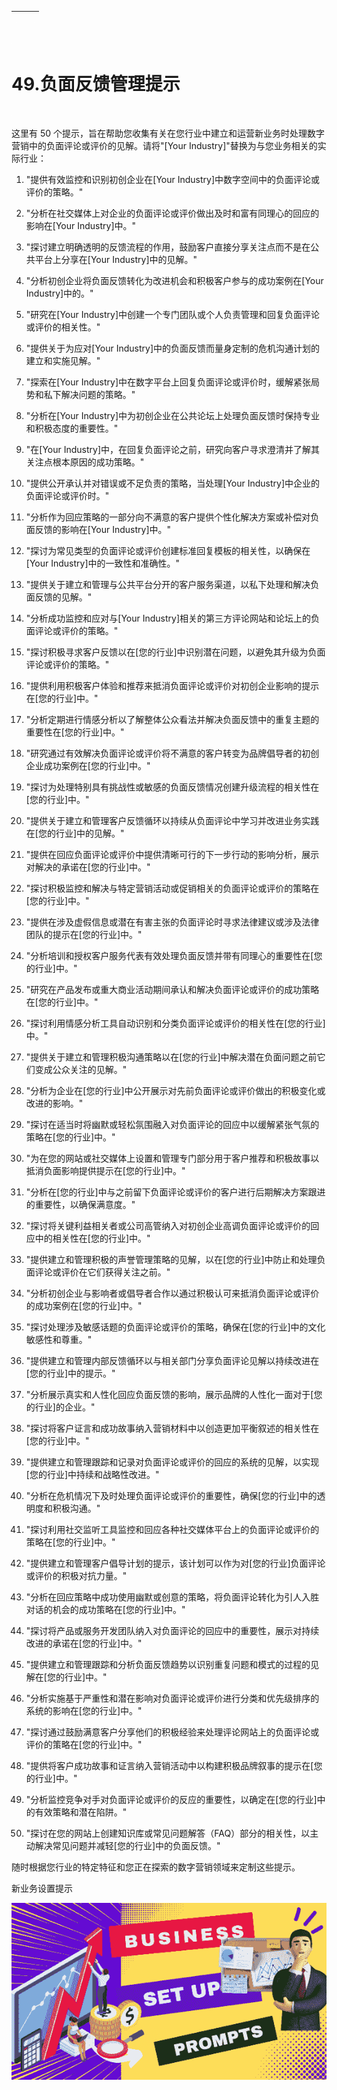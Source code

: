 | ![image](img/chapter_title_corner_decoration_left.png) |  | ![image](img/chapter_title_corner_decoration_right.png) |
| --- | --- | --- |

![image](img/chapter_title_above.png)

# 49.负面反馈管理提示

![image](img/chapter_title_below.png)

这里有 50 个提示，旨在帮助您收集有关在您行业中建立和运营新业务时处理数字营销中的负面评论或评价的见解。请将"[Your Industry]"替换为与您业务相关的实际行业： 

1.  "提供有效监控和识别初创企业在[Your Industry]中数字空间中的负面评论或评价的策略。"

1.  "分析在社交媒体上对企业的负面评论或评价做出及时和富有同理心的回应的影响在[Your Industry]中。"

1.  "探讨建立明确透明的反馈流程的作用，鼓励客户直接分享关注点而不是在公共平台上分享在[Your Industry]中的见解。"

1.  "分析初创企业将负面反馈转化为改进机会和积极客户参与的成功案例在[Your Industry]中的。"

1.  "研究在[Your Industry]中创建一个专门团队或个人负责管理和回复负面评论或评价的相关性。"

1.  "提供关于为应对[Your Industry]中的负面反馈而量身定制的危机沟通计划的建立和实施见解。"

1.  "探索在[Your Industry]中在数字平台上回复负面评论或评价时，缓解紧张局势和私下解决问题的策略。"

1.  "分析在[Your Industry]中为初创企业在公共论坛上处理负面反馈时保持专业和积极态度的重要性。"

1.  "在[Your Industry]中，在回复负面评论之前，研究向客户寻求澄清并了解其关注点根本原因的成功策略。"

1.  "提供公开承认并对错误或不足负责的策略，当处理[Your Industry]中企业的负面评论或评价时。"

1.  "分析作为回应策略的一部分向不满意的客户提供个性化解决方案或补偿对负面反馈的影响在[Your Industry]中。"

1.  "探讨为常见类型的负面评论或评价创建标准回复模板的相关性，以确保在[Your Industry]中的一致性和准确性。"

1.  "提供关于建立和管理与公共平台分开的客户服务渠道，以私下处理和解决负面反馈的见解。"

1.  "分析成功监控和应对与[Your Industry]相关的第三方评论网站和论坛上的负面评论或评价的策略。"

1.  "探讨积极寻求客户反馈以在[您的行业]中识别潜在问题，以避免其升级为负面评论或评价的策略。"

1.  "提供利用积极客户体验和推荐来抵消负面评论或评价对初创企业影响的提示在[您的行业]中。"

1.  "分析定期进行情感分析以了解整体公众看法并解决负面反馈中的重复主题的重要性在[您的行业]中。"

1.  "研究通过有效解决负面评论或评价将不满意的客户转变为品牌倡导者的初创企业成功案例在[您的行业]中。"

1.  "探讨为处理特别具有挑战性或敏感的负面反馈情况创建升级流程的相关性在[您的行业]中。"

1.  "提供关于建立和管理客户反馈循环以持续从负面评论中学习并改进业务实践在[您的行业]中的见解。"

1.  "提供在回应负面评论或评价中提供清晰可行的下一步行动的影响分析，展示对解决的承诺在[您的行业]中。"

1.  "探讨积极监控和解决与特定营销活动或促销相关的负面评论或评价的策略在[您的行业]中。"

1.  "提供在涉及虚假信息或潜在有害主张的负面评论时寻求法律建议或涉及法律团队的提示在[您的行业]中。"

1.  "分析培训和授权客户服务代表有效处理负面反馈并带有同理心的重要性在[您的行业]中。"

1.  "研究在产品发布或重大商业活动期间承认和解决负面评论或评价的成功策略在[您的行业]中。"

1.  "探讨利用情感分析工具自动识别和分类负面评论或评价的相关性在[您的行业]中。"

1.  "提供关于建立和管理积极沟通策略以在[您的行业]中解决潜在负面问题之前它们变成公众关注的见解。"

1.  "分析为企业在[您的行业]中公开展示对先前负面评论或评价做出的积极变化或改进的影响。"

1.  "探讨在适当时将幽默或轻松氛围融入对负面评论的回应中以缓解紧张气氛的策略在[您的行业]中。"

1.  "为在您的网站或社交媒体上设置和管理专门部分用于客户推荐和积极故事以抵消负面影响提供提示在[您的行业]中。"

1.  "分析在[您的行业]中与之前留下负面评论或评价的客户进行后期解决方案跟进的重要性，以确保满意度。"

1.  "探讨将关键利益相关者或公司高管纳入对初创企业高调负面评论或评价的回应中的相关性在[您的行业]中。"

1.  "提供建立和管理积极的声誉管理策略的见解，以在[您的行业]中防止和处理负面评论或评价在它们获得关注之前。"

1.  "分析初创企业与影响者或倡导者合作以通过积极认可来抵消负面评论或评价的成功案例在[您的行业]中。"

1.  "探讨处理涉及敏感话题的负面评论或评价的策略，确保在[您的行业]中的文化敏感性和尊重。"

1.  "提供建立和管理内部反馈循环以与相关部门分享负面评论见解以持续改进在[您的行业]中的提示。"

1.  "分析展示真实和人性化回应负面反馈的影响，展示品牌的人性化一面对于[您的行业]的企业。"

1.  "探讨将客户证言和成功故事纳入营销材料中以创造更加平衡叙述的相关性在[您的行业]中。"

1.  "提供建立和管理跟踪和记录对负面评论或评价的回应的系统的见解，以实现[您的行业]中持续和战略性改进。"

1.  "分析在危机情况下及时处理负面评论或评价的重要性，确保[您的行业]中的透明度和积极沟通。"

1.  "探讨利用社交监听工具监控和回应各种社交媒体平台上的负面评论或评价的策略在[您的行业]中。"

1.  "提供建立和管理客户倡导计划的提示，该计划可以作为对[您的行业]负面评论或评价的积极对抗力量。"

1.  "分析在回应策略中成功使用幽默或创意的策略，将负面评论转化为引人入胜对话的机会的成功策略在[您的行业]中。"

1.  "探讨将产品或服务开发团队纳入对负面评论的回应中的重要性，展示对持续改进的承诺在[您的行业]中。"

1.  "提供建立和管理跟踪和分析负面反馈趋势以识别重复问题和模式的过程的见解在[您的行业]中。"

1.  "分析实施基于严重性和潜在影响对负面评论或评价进行分类和优先级排序的系统的影响在[您的行业]中。"

1.  "探讨通过鼓励满意客户分享他们的积极经验来处理评论网站上的负面评论或评价的策略在[您的行业]中。"

1.  "提供将客户成功故事和证言纳入营销活动中以构建积极品牌叙事的提示在[您的行业]中。"

1.  "分析监控竞争对手对负面评论或评价的反应的重要性，以确定在[您的行业]中的有效策略和潜在陷阱。"

1.  "探讨在您的网站上创建知识库或常见问题解答（FAQ）部分的相关性，以主动解决常见问题并减轻[您的行业]中的负面反馈。"

随时根据您行业的特定特征和您正在探索的数字营销领域来定制这些提示。

新业务设置提示

![C:\Users\hitech\Downloads\content creator(11).png](img/image013.png)
